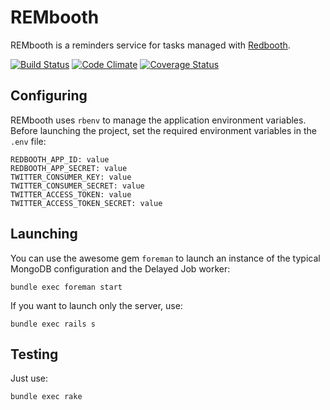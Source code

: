 # REMbooth

REMbooth is a reminders service for tasks managed with [Redbooth](https://redbooth.com).

[![Build Status](https://travis-ci.org/nosolopau/rembooth.svg?branch=master)](https://travis-ci.org/nosolopau/rembooth)
[![Code Climate](https://codeclimate.com/github/nosolopau/rembooth/badges/gpa.svg)](https://codeclimate.com/github/nosolopau/rembooth)
[![Coverage Status](https://coveralls.io/repos/nosolopau/rembooth/badge.svg?branch=master)](https://coveralls.io/r/nosolopau/rembooth?branch=master)

## Configuring

REMbooth uses `rbenv` to manage the application environment variables. Before launching the project, set the required environment variables in the `.env` file:

    REDBOOTH_APP_ID: value
    REDBOOTH_APP_SECRET: value
    TWITTER_CONSUMER_KEY: value
    TWITTER_CONSUMER_SECRET: value
    TWITTER_ACCESS_TOKEN: value
    TWITTER_ACCESS_TOKEN_SECRET: value

## Launching

You can use the awesome gem `foreman` to launch an instance of the typical MongoDB configuration and the Delayed Job worker:

    bundle exec foreman start

If you want to launch only the server, use:

    bundle exec rails s

## Testing

Just use:

    bundle exec rake

